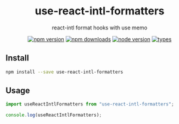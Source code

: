 <h1 align="center">
  use-react-intl-formatters
</h1>

<p align="center">
  react-intl format hooks with use memo
</p>

<p align="center">
  <a href="https://npmjs.org/package/use-react-intl-formatters"><img src="https://img.shields.io/npm/v/use-react-intl-formatters.svg?style=flat-square" alt="npm version"></a>
  <a href="https://npmjs.org/package/use-react-intl-formatters"><img src="https://img.shields.io/npm/dw/use-react-intl-formatters.svg?style=flat-square" alt="npm downloads"></a>
  <a href="https://npmjs.org/package/use-react-intl-formatters"><img src="https://img.shields.io/node/v/use-react-intl-formatters.svg?style=flat-square" alt="node version"></a>
  <a href="https://npmjs.org/package/use-react-intl-formatters"><img src="https://img.shields.io/npm/types/use-react-intl-formatters.svg?style=flat-square" alt="types"></a>
</p>

## Install

```bash
npm install --save use-react-intl-formatters
```

## Usage

```js
import useReactIntlFormatters from "use-react-intl-formatters";

console.log(useReactIntlFormatters);
```
